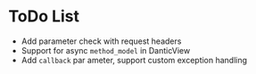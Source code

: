 # ToDo List

- Add parameter check with request headers
- Support for async `method_model` in DanticView
- Add `callback` par ameter, support custom exception handling